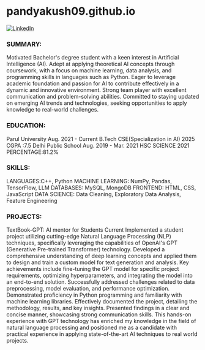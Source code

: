 # pandyakush09.github.io
[![LinkedIn](linkedin.png)](https://www.linkedin.com/in/kush-pandya-500889260/)

### SUMMARY:
Motivated Bachelor's degree student with a keen interest in Artificial Intelligence (AI). Adept at applying theoretical AI concepts through
coursework, with a focus on machine learning, data analysis, and programming skills in languages such as Python. Eager to leverage academic
foundation and passion for AI to contribute effectively in a dynamic and innovative environment. Strong team player with excellent
communication and problem-solving abilities. Committed to staying updated on emerging AI trends and technologies, seeking opportunities to
apply knowledge to real-world challenges.

### EDUCATION:
Parul University Aug. 2021 - Current
B.Tech CSE(Specialization in AI) 2025
CGPA :7.5
Delhi Public School Aug. 2019 - Mar. 2021
HSC SCIENCE 2021
PERCENTAGE:81.2%

### SKILLS:
LANGUAGES:C++, Python
MACHINE LEARNING: NumPy, Pandas, TensorFlow, LLM
DATABASES: MySQL, MongoDB
FRONTEND: HTML, CSS, JavaScript
DATA SCIENCE: Data Cleaning, Exploratory Data Analysis, Feature Engineering

### PROJECTS:
TextBook-GPT: AI mentor for Students Current
Implemented a student project utilizing cutting-edge Natural Language Processing (NLP) techniques, specifically leveraging the capabilities of
OpenAI's GPT (Generative Pre-trained Transformer) technology. Developed a comprehensive understanding of deep learning concepts and applied
them to design and train a custom model for text generation and analysis.
Key achievements include fine-tuning the GPT model for specific project requirements, optimizing hyperparameters, and integrating the model
into an end-to-end solution. Successfully addressed challenges related to data preprocessing, model evaluation, and performance optimization.
Demonstrated proficiency in Python programming and familiarity with machine learning libraries.
Effectively documented the project, detailing the methodology, results, and key insights. Presented findings in a clear and concise manner,
showcasing strong communication skills. This hands-on experience with GPT technology has enriched my knowledge in the field of natural
language processing and positioned me as a candidate with practical experience in applying state-of-the-art AI techniques to real world projects.





